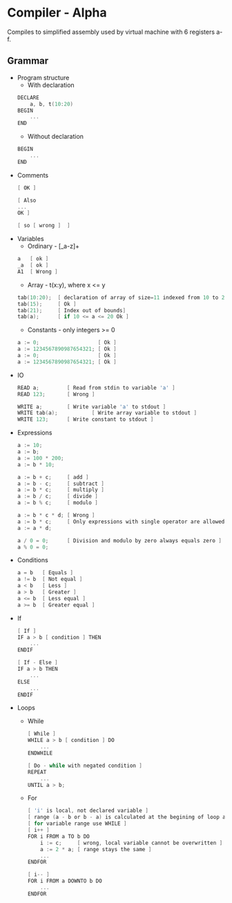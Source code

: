 # Compiler - Alpha

Compiles to simplified assembly used by virtual machine with 6 registers a-f.

## Grammar
- Program structure
    - With declaration
    ```c
    DECLARE
   	    a, b, t(10:20)
    BEGIN
        ...
    END
    ```
	- Without declaration
    ```c
    BEGIN
        ...
    END
    ```
- Comments
    ```c
    [ OK ]
  
    [ Also
    ...
    OK ]
  
    [ so [ wrong ]  ]
    ```
* Variables
    * Ordinary - [_a-z]+
    ```c
    a   [ ok ]
    _a  [ ok ]
    A1  [ Wrong ]
  ```
    * Array - t(x:y), where x <= y
    ```c
    tab(10:20);  [ declaration of array of size=11 indexed from 10 to 20 ]
    tab(15);     [ Ok ]
    tab(21);     [ Index out of bounds]
    tab(a);      [ if 10 <= a <= 20 Ok ]
    ``` 
    * Constants - only integers >= 0
    ```c
    a := 0;                   [ Ok ]
    a := 1234567890987654321; [ Ok ]
    a := 0;                   [ Ok ]
    a := 1234567890987654321; [ Ok ]
    ```
  
- IO
    ```c
    READ a;  		[ Read from stdin to variable 'a' ]
    READ 123; 		[ Wrong ]
  
    WRITE a;		[ Write variable 'a' to stdout ]
    WRITE tab(a);	        [ Write array variable to stdout ]
    WRITE 123;		[ Write constant to stdout ]
    ```
- Expressions
    ```c
    a := 10;
    a := b;
    a := 100 * 200;
    a := b * 10;
  
    a := b + c;     [ add ]
    a := b - c;     [ subtract ]
    a := b * c;     [ multiply ]
    a := b / c;     [ divide ]
    a := b % c;     [ modulo ]
  
    a := b * c * d; [ Wrong ]
    a := b * c;     [ Only expressions with single operator are allowed ]
    a := a * d;
  
    a / 0 = 0;      [ Division and modulo by zero always equals zero ]
    a % 0 = 0;
    ```

- Conditions
    ```c
    a = b   [ Equals ]
    a != b  [ Not equal ]
    a < b   [ Less ]
    a > b   [ Greater ]
    a <= b  [ Less equal ]
    a >= b  [ Greater equal ]
    ```

- If
    ```c
    [ If ]
    IF a > b [ condition ] THEN 
        ...
    ENDIF
  
    [ If - Else ]
    IF a > b THEN 
        ...
    ELSE
        ...
    ENDIF
    ```  
- Loops
    - While
        ```c
        [ While ]
        WHILE a > b [ condition ] DO
            ...
        ENDWHILE
      
        [ Do - while with negated condition ]
        REPEAT 
            ...
        UNTIL a > b;
        ```  
    - For
        ```c
        [ 'i' is local, not declared variable ]
        [ range (a - b or b - a) is calculated at the begining of loop and cannot be changed ]
        [ for variable range use WHILE ]
        [ i++ ]
        FOR i FROM a TO b DO
            i := c;     [ wrong, local variable cannot be overwritten ]
            a := 2 * a; [ range stays the same ] 
            ...
        ENDFOR
      
        [ i-- ]
        FOR i FROM a DOWNTO b DO
            ...
        ENDFOR
        ```    